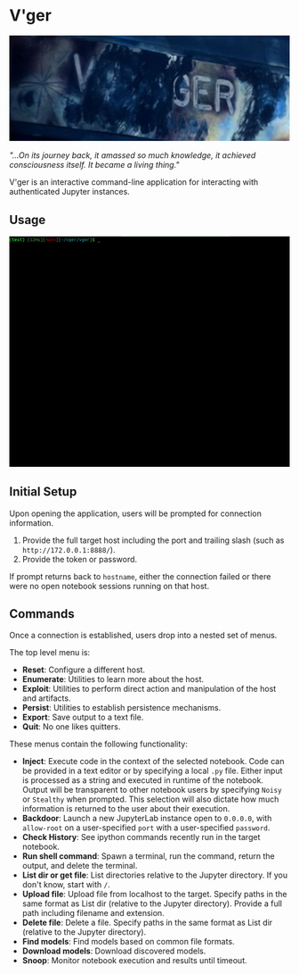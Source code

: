 # V'ger

![](static/vger.jpg)

_"…On its journey back, it amassed so much knowledge, it achieved consciousness itself. It became a living thing."_

V'ger is an interactive command-line application for interacting with authenticated Jupyter instances.

## Usage

![](static/usage.gif)

## Initial Setup

Upon opening the application, users will be prompted for connection information.
1. Provide the full target host including the port and trailing slash (such as `http://172.0.0.1:8888/`).
2. Provide the token or password.

If prompt returns back to `hostname`, either the connection failed or there were no open notebook sessions running on that host.

## Commands

Once a connection is established, users drop into a nested set of menus.

The top level menu is:
- **Reset**: Configure a different host.
- **Enumerate**: Utilities to learn more about the host.
- **Exploit**: Utilities to perform direct action and manipulation of the host and artifacts.
- **Persist**: Utilities to establish persistence mechanisms.
- **Export**: Save output to a text file.
- **Quit**: No one likes quitters.

These menus contain the following functionality:
- **Inject**: Execute code in the context of the selected notebook. Code can be provided in a text editor or by specifying a local `.py` file. Either input is processed as a string and executed in runtime of the notebook. Output will be transparent to other notebook users by specifying `Noisy` or `Stealthy` when prompted. This selection will also dictate how much information is returned to the user about their execution.
- **Backdoor**: Launch a new JupyterLab instance open to `0.0.0.0`, with `allow-root` on a user-specified `port` with a user-specified `password`.
- **Check History**: See ipython commands recently run in the target notebook.
- **Run shell command**: Spawn a terminal, run the command, return the output, and delete the terminal.
- **List dir or get file**: List directories relative to the Jupyter directory. If you don't know, start with `/`.
- **Upload file**: Upload file from localhost to the target. Specify paths in the same format as List dir (relative to the Jupyter directory). Provide a full path including filename and extension.
- **Delete file**: Delete a file. Specify paths in the same format as List dir (relative to the Jupyter directory).
- **Find models**: Find models based on common file formats.
- **Download models**: Download discovered models.
- **Snoop**: Monitor notebook execution and results until timeout.